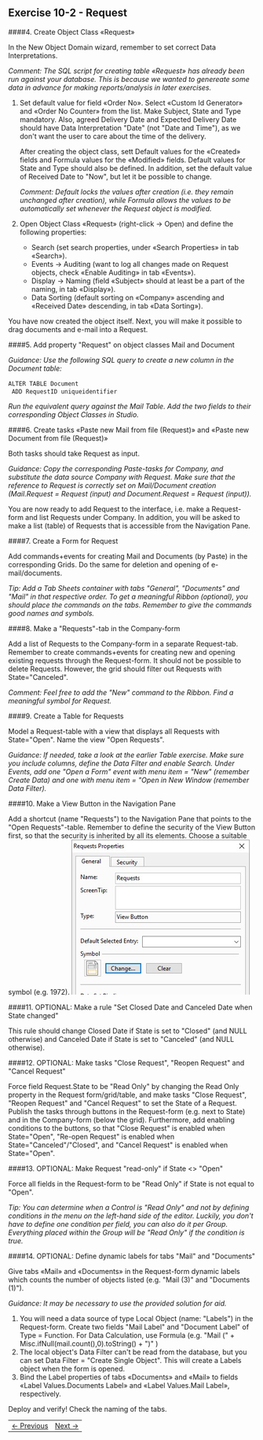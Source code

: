 ## Exercise 10-2 - Request
  
####4. Create Object Class «Request» 

In the New Object Domain wizard, remember to set correct Data Interpretations.

*Comment: The SQL script for creating table «Request» has already been run against your database. This is because we wanted to genereate some data in advance for making reports/analysis in later exercises.*
   
   1. Set default value for field «Order No». Select «Custom Id Generator» and «Order No Counter» from the list. Make Subject, State and Type mandatory. Also, agreed Delivery Date and Expected Delivery Date should have Data Interpretation "Date" (not "Date and Time"), as we don't want the user to care about the time of the delivery.
      
      After creating the object class, sett Default values for the «Created» fields and Formula values for the «Modified» fields. Default values for State and Type should also be defined. In addition, set the default value of Received Date to "Now", but let it be possible to change.
      
      *Comment: Default locks the values after creation (i.e. they remain unchanged after creation), while Formula allows the values to be automatically set whenever the Request object is modified.*
   
   2. Open Object Class «Request» (right-click -> Open) and define the following properties:
      - Search (set search properties, under «Search Properties» in tab «Search»).
      - Events -> Auditing (want to log all changes made on Request objects, check «Enable Auditing» in tab «Events»).
      - Display -> Naming (field «Subject» should at least be a part of the naming, in tab «Display»).
      -	Data Sorting (default sorting on «Company» ascending and «Received Date» descending, in tab «Data Sorting»).
  
You have now created the object itself. Next, you will make it possible to drag documents and e-mail into a Request.

####5. Add property "Request" on object classes Mail and Document

*Guidance: Use the following SQL query to create a new column in the Document table:*

```
ALTER TABLE Document
 ADD RequestID uniqueidentifier 
```

*Run the equivalent query against the Mail Table. Add the two fields to their corresponding Object Classes in Studio.*

####6. Create tasks «Paste new Mail from file (Request)» and «Paste new Document from file (Request)»

Both tasks should take Request as input.

*Guidance: Copy the corresponding Paste-tasks for Company, and substitute the data source Company with Request. Make sure that the reference to Request is correctly set on Mail/Document creation (Mail.Request = Request (input) and Document.Request = Request (input)).*

You are now ready to add Request to the interface, i.e. make a Request-form and list Requests under Company. In addition, you will be asked to make a list (table) of Requests that is accessible from the Navigation Pane.

####7. Create a Form for Request

Add commands+events for creating Mail and Documents (by Paste) in the corresponding Grids. Do the same for deletion and opening of e-mail/documents.

*Tip: Add a Tab Sheets container with tabs "General", "Documents" and "Mail" in that respective order. To get a meaningful Ribbon (optional), you should place the commands on the tabs. Remember to give the commands good names and symbols.*
   
####8. Make a "Requests"-tab in the Company-form

Add a list of Requests to the Company-form in a separate Request-tab. Remember to create commands+events for creating new and opening existing requests through the Request-form. It should not be possible to delete Requests. However, the grid should filter out Requests with State="Canceled".

*Comment: Feel free to add the "New" command to the Ribbon. Find a meaningful symbol for Request.*
  
####9. Create a Table for Requests

Model a Request-table with a view that displays all Requests with State="Open". Name the view "Open Requests".

*Guidance: If needed, take a look at the earlier Table exercise. Make sure you include columns, define the Data Filter and enable Search. Under Events, add one "Open a Form" event with menu item = "New" (remember Create Data) and one with menu item = "Open in New Window (remember Data Filter).*
   
####10. Make a View Button in the Navigation Pane

Add a shortcut (name "Requests") to the Navigation Pane that points to the "Open Requests"-table. Remember to define the security of the View Button first, so that the security is inherited by all its elements. Choose a suitable symbol (e.g. 1972).
![oppg9fig3.JPG](media/oppg9fig3.JPG)
  
####11. OPTIONAL: Make a rule "Set Closed Date and Canceled Date when State changed"

This rule should change Closed Date if State is set to "Closed" (and NULL otherwise) and Canceled Date if State is set to "Canceled" (and NULL otherwise).

####12. OPTIONAL: Make tasks "Close Request", "Reopen Request" and "Cancel Request"

Force field Request.State to be "Read Only" by changing the Read Only property in the Request form/grid/table, and make tasks "Close Request", "Reopen Request" and "Cancel Request" to set the State of a Request. Publish the tasks through buttons in the Request-form (e.g. next to State) and in the Company-form (below the grid). Furthermore, add enabling conditions to the buttons, so that "Close Request" is enabled when State="Open", "Re-open Request" is enabled when State="Canceled"/"Closed", and "Cancel Request" is enabled when State="Open".

####13. OPTIONAL: Make Request "read-only" if State <> "Open"

Force all fields in the Request-form to be "Read Only" if State is not equal to "Open".

*Tip: You can determine when a Control is "Read Only" and not by defining conditions in the menu on the left-hand side of the editor. Luckily, you don't have to define one condition per field, you can also do it per Group. Everything placed within the Group will be "Read Only" if the condition is true.*
	
####14. OPTIONAL: Define dynamic labels for tabs "Mail" and "Documents"

Give tabs «Mail» and «Documents» in the Request-form dynamic labels which counts the number of objects listed (e.g. "Mail (3)" and "Documents (1)").

*Guidance: It may be necessary to use the provided solution for aid.*
    
   1. You will need a data source of type Local Object (name: "Labels") in the Request-form. Create two fields "Mail Label" and "Document Label" of Type = Function. For Data Calculation, use Formula (e.g. "Mail  (" + Misc.ifNull(mail.count(),0).toString() + ")"  )
   2. The local object's Data Filter can't be read from the database, but you can set Data Filter = "Create Single Object". This will create a Labels object when the form is opened.
   3. Bind the Label properties of tabs «Documents» and «Mail» to fields «Label Values.Documents Label» and «Label Values.Mail Label», respectively. 

Deploy and verify! Check the naming of the tabs.


<table>
   <tr><td><a href="exercise-10-1.md"><- Previous</a></td><td align="right"><a href="exercise-11-1.md">Next -></a></td></tr>
</table>
